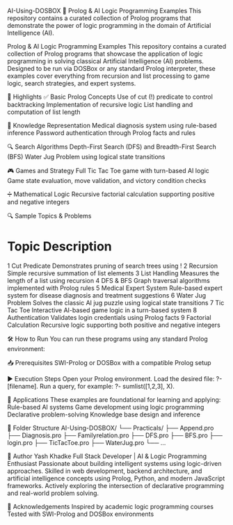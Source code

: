 AI-Using-DOSBOX
🧠 Prolog & AI Logic Programming Examples This repository contains a curated collection of Prolog programs that demonstrate the power of logic programming in the domain of Artificial Intelligence (AI). 

Prolog & AI Logic Programming Examples
This repository contains a curated collection of Prolog programs that showcase the application of logic programming in solving classical Artificial Intelligence (AI) problems. Designed to be run via DOSBox or any standard Prolog interpreter, these examples cover everything from recursion and list processing to game logic, search strategies, and expert systems.

📌 Highlights
✅ Basic Prolog Concepts
Use of cut (!) predicate to control backtracking
Implementation of recursive logic
List handling and computation of list length


🧠 Knowledge Representation
Medical diagnosis system using rule-based inference
Password authentication through Prolog facts and rules


🔍 Search Algorithms
Depth-First Search (DFS) and Breadth-First Search (BFS)
Water Jug Problem using logical state transitions


🎮 Games and Strategy
Full Tic Tac Toe game with turn-based AI logic
Game state evaluation, move validation, and victory condition checks


➗ Mathematical Logic
Recursive factorial calculation supporting positive and negative integers


🔍 Sample Topics & Problems
#	Topic	Description
1	Cut Predicate	Demonstrates pruning of search trees using !
2	Recursion	Simple recursive summation of list elements
3	List Handling	Measures the length of a list using recursion
4	DFS & BFS	Graph traversal algorithms implemented with Prolog rules
5	Medical Expert System	Rule-based expert system for disease diagnosis and treatment suggestions
6	Water Jug Problem	Solves the classic AI jug puzzle using logical state transitions
7	Tic Tac Toe	Interactive AI-based game logic in a turn-based system
8	Authentication	Validates login credentials using Prolog facts
9	Factorial Calculation	Recursive logic supporting both positive and negative integers


🛠️ How to Run
You can run these programs using any standard Prolog environment:


📥 Prerequisites
SWI-Prolog or
DOSBox with a compatible Prolog setup


▶️ Execution Steps
Open your Prolog environment.
Load the desired file:
?- [filename].
Run a query, for example:
?- sumlist([1,2,3], X).


🤖 Applications
These examples are foundational for learning and applying:
Rule-based AI systems
Game development using logic programming
Declarative problem-solving
Knowledge base design and inference


📁 Folder Structure
AI-Using-DOSBOX/
└── Practicals/
    ├── Append.pro
    ├── Diagnosis.pro
    ├── Familyrelation.pro
    ├── DFS.pro
    ├── BFS.pro
    ├── login.pro
    ├── TicTacToe.pro
    ├── WaterJug.pro
    └── ...

👤 Author
Yash Khadke
Full Stack Developer | AI & Logic Programming Enthusiast
Passionate about building intelligent systems using logic-driven approaches. Skilled in web development, backend architecture, and artificial intelligence concepts using Prolog, Python, and modern JavaScript frameworks. Actively exploring the intersection of declarative programming and real-world problem solving.

🙏 Acknowledgements
Inspired by academic logic programming courses
Tested with SWI-Prolog and DOSBox environments
